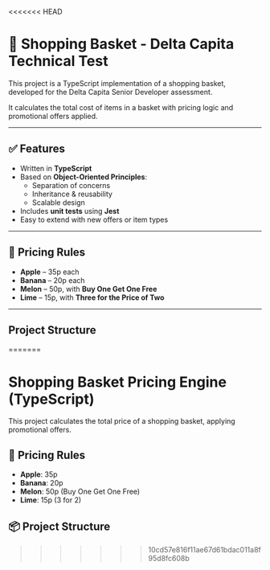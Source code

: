 <<<<<<< HEAD
# 🛒 Shopping Basket - Delta Capita Technical Test

This project is a TypeScript implementation of a shopping basket, developed for the Delta Capita Senior Developer assessment.

It calculates the total cost of items in a basket with pricing logic and promotional offers applied.

---

## ✅ Features

- Written in **TypeScript**
- Based on **Object-Oriented Principles**:
  - Separation of concerns
  - Inheritance & reusability
  - Scalable design
- Includes **unit tests** using **Jest**
- Easy to extend with new offers or item types

---

## 🧾 Pricing Rules

- **Apple** – 35p each
- **Banana** – 20p each
- **Melon** – 50p, with **Buy One Get One Free**
- **Lime** – 15p, with **Three for the Price of Two**

---

## Project Structure
=======
# Shopping Basket Pricing Engine (TypeScript)

This project calculates the total price of a shopping basket, applying promotional offers.

## 🧾 Pricing Rules

- **Apple**: 35p
- **Banana**: 20p
- **Melon**: 50p (Buy One Get One Free)
- **Lime**: 15p (3 for 2)

## 📦 Project Structure
>>>>>>> 10cd57e816f11ae67d61bdac011a8f95d8fc608b

